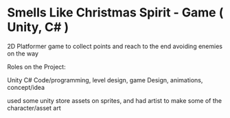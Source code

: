 # Smells Like Christmas Spirit - Game ( Unity, C# )
2D Platformer game to collect points and reach to the end avoiding enemies on the way

Roles on the Project:

Unity C# Code/programming, level design, game Design, animations, concept/idea

used some unity store assets on sprites, and had artist to make some of the character/asset art
